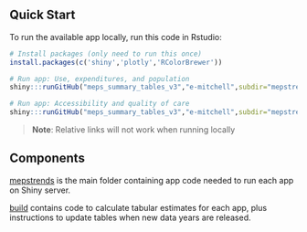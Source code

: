 ## Quick Start

To run the available app locally, run this code in Rstudio:

```r
# Install packages (only need to run this once)
install.packages(c('shiny','plotly','RColorBrewer'))

# Run app: Use, expenditures, and population
shiny:::runGitHub("meps_summary_tables_v3","e-mitchell",subdir="mepstrends/hc_tables/hc1_use")

# Run app: Accessibility and quality of care
shiny:::runGitHub("meps_summary_tables_v3","e-mitchell",subdir="mepstrends/hc_tables/hc2_care")
```

> **Note**: Relative links will not work when running locally

## Components

[mepstrends](mepstrends) is the main folder containing app code needed to run each app on Shiny server.

[build](build) contains code to calculate tabular estimates for each app, plus instructions to update tables when new data years are released.
